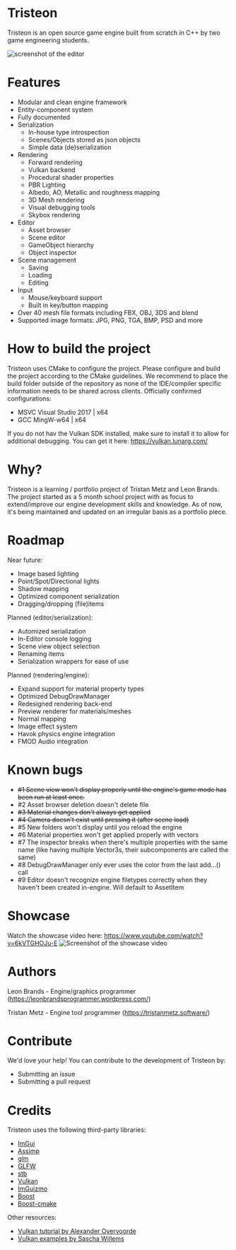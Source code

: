 # Tristeon
Tristeon is an open source game engine built from scratch in C++ by two game engineering students.

![screenshot of the editor](https://i.imgur.com/T663Nb6.png)

# Features
* Modular and clean engine framework
* Entity-component system
* Fully documented
* Serialization
  * In-house type introspection
  * Scenes/Objects stored as json objects
  * Simple data (de)serialization
* Rendering
  * Forward rendering
  * Vulkan backend
  * Procedural shader properties
  * PBR Lighting
  * Albedo, AO, Metallic and roughness mapping
  * 3D Mesh rendering
  * Visual debugging tools
  * Skybox rendering
* Editor
  * Asset browser
  * Scene editor
  * GameObject hierarchy
  * Object inspector
* Scene management
  * Saving
  * Loading
  * Editing
* Input
  * Mouse/keyboard support
  * Built in key/button mapping
* Over 40 mesh file formats including FBX, OBJ, 3DS and blend
* Supported image formats: JPG, PNG, TGA, BMP, PSD and more

# How to build the project
Tristeon uses CMake to configure the project. Please configure and build the project according to the CMake guidelines. We recommend to place the build folder outside of the repository as none of the IDE/compiler specific information needs to be shared across clients.
Officially confirmed configurations:
* MSVC Visual Studio 2017 | x64
* GCC MingW-w64 | x64

If you do not hav the Vulkan SDK installed, make sure to install it to allow for additional debugging. You can get it here: https://vulkan.lunarg.com/

# Why?
Tristeon is a learning / portfolio project of Tristan Metz and Leon Brands. The project started as a 5 month school project with as focus to extend/improve our engine development skills and knowledge. As of now, it's being maintained and updated on an irregular basis as a portfolio piece.

# Roadmap
Near future:
* Image based lighting
* Point/Spot/Directional lights
* Shadow mapping
* Optimized component serialization
* Dragging/dropping (file)items

Planned (editor/serialization):
* Automized serialization
* In-Editor console logging
* Scene view object selection
* Renaming items
* Serialization wrappers for ease of use

Planned (rendering/engine):
* Expand support for material property types
* Optimized DebugDrawManager
* Redesigned rendering back-end
* Preview renderer for materials/meshes
* Normal mapping
* Image effect system
* Havok physics engine integration
* FMOD Audio integration

# Known bugs
* ~~#1 Scene view won't display properly until the engine's game mode has been run at least once.~~
* #2 Asset browser deletion doesn't delete file
* ~~#3 Material changes don't always get applied~~
* ~~#4 Camera doesn't exist until pressing it (after scene load)~~
* #5 New folders won't display until you reload the engine
* #6 Material properties won't get applied properly with vectors
* #7 The inspector breaks when there's multiple properties with the same name (like having multiple Vector3s, their subcomponents are called the same)
* #8 DebugDrawManager only ever uses the color from the last add...() call
* #9 Editor doesn't recognize engine filetypes correctly when they haven't been created in-engine. Will default to AssetItem

# Showcase
Watch the showcase video here:
https://www.youtube.com/watch?v=6kVTGHOJu-E
![Screenshot of the showcase video](https://i.imgur.com/R6GoWQ6.png)

# Authors
Leon Brands - Engine/graphics programmer (https://leonbrandsprogrammer.wordpress.com/)

Tristan Metz - Engine tool programmer (https://tristanmetz.software/)

# Contribute
We'd love your help! You can contribute to the development of Tristeon by:
* Submitting an issue
* Submitting a pull request

# Credits

Tristeon uses the following third-party libraries:
* [ImGui](https://github.com/ocornut/imgui)
* [Assimp](https://github.com/assimp/assimp)
* [glm](https://github.com/g-truc/glm)
* [GLFW](https://github.com/glfw/glfw)
* [stb](https://github.com/nothings/stb)
* [Vulkan](https://github.com/KhronosGroup/Vulkan-Hpp)
* [ImGuizmo](https://github.com/CedricGuillemet/ImGuizmo)
* [Boost](https://www.boost.org/doc/libs/1_67_0/libs/filesystem/doc/index.htm)
* [Boost-cmake](https://github.com/Orphis/boost-cmake)

Other resources:
* [Vulkan tutorial by Alexander Overvoorde](https://vulkan-tutorial.com/)
* [Vulkan examples by Sascha Willems](https://github.com/SaschaWillems/Vulkan)
